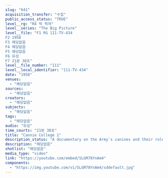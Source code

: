 ```yaml
---
slug: "641"
acquisition_transfer: "수집"
public_access_status: "TRUE"
level__rg: "R4 빅 픽쳐"
level__series: "The Big Picture"
level__file: "F1 RG 111-TV-434
F2 1958
F3 해당없음
F4 해당없음
F5 해당없음
F6 유성
F7 21분 38초"
level__file_number: "111"
level__local_identifier: "111-TV-434"
date: "1958"
venues: 
  - "해당없음"
sources: 
  - "해당없음"
creators: 
  - "해당없음"
subjects: 
  - "해당없음"
tags: 
  - "해당없음"
audio: "유성"
time_courts: "21분 38초"
title: "Cannie College 1"
description_status: "A documentary on the Army`s canines and their role as sentries."
description: "해당없음"
shotlist: "해당없음"
media_type: "video"
link: "https://youtube.com/embed/SLGM78YnAm4"
components: 
  - "https://img.youtube.com/vi/SLGM78YnAm4/sddefault.jpg"
---
```

